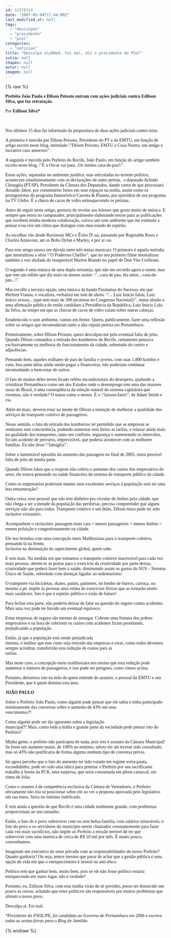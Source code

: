```yaml
---
id: 12378314
date: "2007-05-04T17:44:00Z"
last_modified_at: null
tags:
  - "desculpas"
  - "presidente"
  - "psol"
categories:
  - "noticias"
title: "Desculpa a\u00ed. Foi mal, diz o presidente do PSol"
sutia: null
chapeu: null
autor: null
imagem: null
---
```

{% raw %}
<p><P><FONT face=Verdana><STRONG>Prefeito João Paulo e Dilson Peixoto entram&nbsp;</STRONG><STRONG>com ações judiciais contra Edilson Silva,&nbsp;</STRONG></FONT><STRONG><FONT face=Verdana>que faz retratação.<BR></FONT></P></STRONG></p>
<p><P><FONT face=Verdana>Por <STRONG>Edilson Silva*</STRONG></FONT></P></p>
<p><P><FONT face=Verdana></FONT>&nbsp;</P></p>
<p><P><FONT face=Verdana>Nos últimos 15 dias fui informado da propositura de duas ações judiciais contra mim. </FONT></P></p>
<p><P><FONT face=Verdana>A primeira é movida por Dílson Peixoto, Presidente do PT e da EMTU, em função de artigo escrito neste blog, intitulado \"Dílson Peixoto, EMTU e Cosa Nostra, um antigo e lucrativo caso amoroso\". </FONT></P></p>
<p><P><FONT face=Verdana>A segunda é movida pelo Prefeito do Recife, João Paulo, em função do artigo também escrito neste blog, \"E o Oscar vai para...Os irmãos cara-de-pau!\".</FONT></P></p>
<p><P><FONT face=Verdana>Essas ações, separadas no ambiente jurídico, mas articuladas no terreno político, acontecem simultaneamente com as declarações de outro petista,&nbsp; o deputado Arlindo Chinaglia (PT-SP), Presidente da Câmara dos Deputados, dando conta de que processará Arnaldo Jabor, por comentários feitos em seus espaços na mídia, assim como os protagonistas do programa humorístico Casseta &amp; Planeta, por episódios de seu programa na TV Globo. É a chuva de cacos de vidro enlouquecendo os petistas.</FONT></P></p>
<p><P><FONT face=Verdana>Antes de seguir neste artigo, gostaria de revelar aos leitores que gosto muito de música. E sempre que estou no computador, principalmente elaborando textos para as publicações que recebem minha modesta colaboração, coloco um som ambiente que me estimule&nbsp;a pensar e/ou crie um clima que dialogue com meu estado de espírito. </FONT></P></p>
<p><P><FONT face=Verdana>As escolhas vão desde Racionais MCs e Êxito D\ua, passando por Reginaldo Rossi e Charles Aznavour, até os Bobs Dylan e Marley, e por aí vai.</FONT></P></p>
<p><P><FONT face=Verdana>Para este artigo estava em dúvida entre três temas musicais. O primeiro é aquela melodia que imortalizou a série \"O Poderoso Chefão\", que no seu primeiro filme imortalizou também a voz abafada do insuperável Marlon Brando no papel de Don Vito Corlleoni. </FONT></P></p>
<p><P><FONT face=Verdana>O segundo é uma música de uma dupla sertaneja, que não me recordo agora o nome, mas que tem um refrão que diz mais ou menos assim: \"...cara de pau, êta amor... cara-de-pau...\". </FONT></P></p>
<p><P><FONT face=Verdana>Mas escolhi a terceira opção, uma música da banda Paralamas do Sucesso, em que Herbert Vianna, o vocalista, verbaliza em tom de alerta: \"... Luiz Inácio falou, Luiz Inácio avisou... (que tem mais de 300 picaretas no Congresso Nacional)\", numa alusão a uma afirmação pública do então candidato à Presidência da República, Luiz Inácio Lula da Silva, no tempo em que as chuvas de cacos de vidro caíam sobre outras cabeças.</FONT></P></p>
<p><P><FONT face=Verdana>Estabelecido o som ambiente, vamos em frente. Quero, publicamente, fazer uma reflexão sobre os artigos que incomodaram tanto a alta cúpula petista em Pernambuco.</FONT></P></p>
<p><P><FONT face=Verdana>Primeiramente, sobre Dílson Peixoto, quero desculpar-me pela eventual falta de jeito. Quando Dílson comandou a retirada dos kombeiros do Recife, certamente pensava exclusivamente na melhoria do funcionamento da cidade, sobretudo do centro e adjacências.</FONT></P></p>
<p><P><FONT face=Verdana>Pensando bem, aqueles milhares de pais de família e jovens, com suas 1.800 kombis e vans, boa parte delas ainda sendo pagas a financeiras, não poderiam continuar incomodando o bem-estar de outros. </FONT></P></p>
<p><P><FONT face=Verdana>O fato de muitos deles terem ficado reféns incondicionais do desespero, ajudando a cristalizar Pernambuco como um dos Estados onde o desemprego tem uma das maiores taxas do Brasil, é uma conseqüência da seleção natural do sistema capitalista que vivemos, não é verdade? O maior come o menor. É&nbsp;o \"laissez-faire\",&nbsp;de Adam Smith e cia.</FONT></P></p>
<p><P><FONT face=Verdana>Além do mais, deveria estar na mente de Dílson a intenção de melhorar a qualidade dos serviços de transporte coletivo de passageiros. </FONT></P></p>
<p><P><FONT face=Verdana>Nesse sentido, o fato da retirada dos kombeiros ter permitido que as empresas se sentissem sem concorrência, podendo aumentar sem freios as tarifas,&nbsp;e relaxar ainda mais na qualidade dos transportes, tanto em conforto, segurança e aumentando os intervalos, foi um acidente de percurso, imprevisível, que poderia acontecer com as melhores famílias. Eu não disse \"famiglia\".</FONT></P></p>
<p><P><FONT face=Verdana>Sobre o lamentável episódio do aumento das passagens no final de 2005, outra possível falta de jeito de minha parte. </FONT></P></p>
<p><P><FONT face=Verdana>Quando Dílson falou que o reajuste não cobria o aumento dos custos dos empresários do setor, ele estava pensando na saúde financeira do sistema de transporte público da cidade.</FONT></P></p>
<p><P><FONT face=Verdana>Como os empresários poderiam manter seus excelentes serviços à população sem ter uma boa remuneração?</FONT></P></p>
<p><P><FONT face=Verdana>Outra coisa, esse pessoal que não tem dinheiro pra circular de ônibus pela cidade, que não chega a ser a metade da população das periferias, precisa compreender que alguns serviços não são para todos. Transporte coletivo é um deles. Dílson nisso pode ter sido inclusive visionário. </FONT></P></p>
<p><P><FONT face=Verdana>Acompanhem o raciocínio: passagem mais cara = menos passageiros = menos ônibus = menos poluição e congestionamento na cidade. </FONT></P></p>
<p><P><FONT face=Verdana>Ele nos brindou com uma concepção meio Malthusiana para o transporte coletivo, pensando lá na frente,<BR>inclusive na diminuição do aquecimento global, quem sabe.</FONT></P></p>
<p><P><FONT face=Verdana>E tem mais. Na medida em que tornamos o transporte coletivo inacessível para cada vez mais pessoas, abrem-se as portas para o exercício da criatividade por parte destas, criatividade que poderá fazer bem à saúde, diminuindo assim os gastos do SUS – Sistema Único de Saúde, sobretudo com doenças ligadas ao sedentarismo. </FONT></P></p>
<p><P><FONT face=Verdana>O transporte via bicicletas, skates, patins, patinetes, no lombo de burros, carroça, ou mesmo a pé, impõe às pessoas uma rotina de exercícios físicos que as tornarão muito mais saudáveis. Isto é que é espírito público e visão de futuro!</FONT></P></p>
<p><P><FONT face=Verdana>Para fechar esta parte, não poderia deixar de falar na questão do seguro contra acidentes. Mais uma vez pode ter havido um eventual equívoco. </FONT></P></p>
<p><P><FONT face=Verdana>Estas empresas de seguro são mesmo de amargar. Cobram uma fortuna dos pobres empresários e na hora de cobrirem os custos com acidentes ficam protelando,<BR>prejudicando a população. </FONT></P></p>
<p><P><FONT face=Verdana>Então, já que a população está sendo prejudicada<BR>mesmo, é melhor que este custo seja retirado das empresas e estas, como todos devemos sempre acreditar, transferirão esta redução de custos para as<BR>tarifas. </FONT></P></p>
<p><P><FONT face=Verdana>Mas neste caso, a concepção meio malthusiana nos ensina que esta redução pode aumentar o número de passageiros, e isto pode ser perigoso, como vimos acima. </FONT></P></p>
<p><P><FONT face=Verdana>Portanto, deixemos isto na mão de quem entende do assunto, o pessoal da EMTU e seu Presidente, que é quem domina esta área.</FONT></P></p>
<p><P><STRONG><FONT face=Verdana>JOÃO PAULO</FONT></STRONG></P></p>
<p><P><FONT face=Verdana>Sobre o Prefeito João Paulo, como alguém pode pensar que ele sabia e tinha participado minimamente das conversas sobre o aumento de 43% em seus<BR>vencimentos?! </FONT></P></p>
<p><P><FONT face=Verdana>Como alguém pode ser tão ignorante sobre a legislação<BR>municipal?! Mais, como toda a mídia e grande parte da sociedade pode pensar isto do Prefeito?</FONT></P></p>
<p><P><FONT face=Verdana>Minha gente, o prefeito não participou de nada, pois isto é assunto da Câmara Municipal! Se fosse um aumento maior, de 100% no mínimo, talvez ele até tivesse sido consultado, mas só 43% não justificaria de forma alguma nenhum tipo de conversa prévia.</FONT></P></p>
<p><P><FONT face=Verdana>Só agora percebo que o fato do aumento ter sido votado em regime extra-pauta, escondidinho, pode ter sido uma tática para premiar o Prefeito por seu sacrificante trabalho à frente da PCR, uma surpresa, que seria consumada em pleno carnaval, em ritmo de folia. </FONT></P></p>
<p><P><FONT face=Verdana>Como o assunto é de competência exclusiva da Câmara de Vereadores, o Prefeito obviamente não iria se posicionar sobre ele ao ver a proposta aprovada pelo legislativo em sua mesa. Seria no mínimo indelicado.</FONT></P></p>
<p><P><FONT face=Verdana>E tem ainda a questão de que Recife é uma cidade realmente grande, com problemas proporcionais ao seu tamanho. </FONT></P></p>
<p><P><FONT face=Verdana>Então,&nbsp;o fato de o povo sobreviver com ou sem bolsa-família, com salários miseráveis, o fato do povo e os servidores do município serem chamados constantemente para fazer cada vez mais sacrifícios, não impõe ao Prefeito a missão terrível de ter que<BR>sobreviver com uma merreca de cerca de R$ 10 mil por mês. É muito pouco, convenhamos.</FONT></P></p>
<p><P><FONT face=Verdana>Imaginem um executivo do setor privado com as responsabilidades do nosso Prefeito? Quanto ganharia? Ou seja, temos mesmo que parar de achar que a gestão pública é uma opção de vida em que o enriquecimento é imoral ou anti-ético. </FONT></P></p>
<p><P><FONT face=Verdana>Político tem que ganhar bem, muito bem, pois se ele não fosse político estaria enriquecendo em outro lugar, não é verdade?</FONT></P></p>
<p><P><FONT face=Verdana>Portanto, eu, Edilson Silva, com esta minha visão de zé povinho, posso ter distorcido um pouco as coisas, achando que estes políticos são responsáveis por muitos problemas que afetam o nosso povo. </FONT></P></p>
<p><P><FONT face=Verdana>Desculpa aí. Foi mal.</FONT></P></p>
<p><P><FONT face=Verdana><EM>*Presidente do PSOL/PE, foi candidato ao </EM><EM>Governo de Pernambuco em 2006 e escreve todas as sextas-feiras para o Blog de Jamildo.&nbsp;</EM></FONT></P> </p>
{% endraw %}